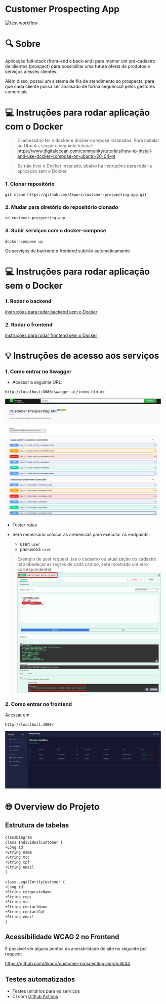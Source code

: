 # Customer Prospecting App

![test workflow](https://github.com/Akaori/customer-prospecting-app/actions/workflows/test.yaml/badge.svg)


# 🔍 Sobre

Aplicação full-stack (front-end e back-end) para manter um pré-cadastro de clientes (prospect) para possibilitar uma futura oferta de produtos e serviços a esses clientes.

Além disso, possui um sistema de fila de atendimento ao prospects, para que cada cliente possa ser analisado de forma sequencial pelos gestores comerciais.

# 💻 Instruções para rodar aplicação com o Docker

> É necessário ter o docker e docker-compose instalados. Para instalar no Ubuntu, seguir o seguinte tutorial: 
> https://www.digitalocean.com/community/tutorials/how-to-install-and-use-docker-compose-on-ubuntu-20-04-pt


> Se não tiver o Docker instalado, abaixo há instruções para rodar a aplicação sem o Docker.

### 1. Clonar repositório

```
git clone https://github.com/Akaori/customer-prospecting-app.git

```

### 2. Mudar para diretório do repositório clonado

```
cd customer-prospecting-app
```

### 3. Subir serviços com o docker-compose

```
docker-compose up
```

Os serviços de backend e frontend subirão automaticamente.

# 💻 Instruções para rodar aplicação sem o Docker

### 1. Rodar o backend

[Instruções para rodar backend sem o Docker](https://github.com/Akaori/customer-prospecting-app/tree/main/backend)

### 2. Rodar o frontend

[Instruções para rodar frontend sem o Docker](https://github.com/Akaori/customer-prospecting-app/tree/main/frontend)

# 💡 Instruções de acesso aos serviços

### 1. Como entrar no Swagger

- Acessar a seguinte URL:

```
http://localhost:8080/swagger-ui/index.html#/
```

![swagger.png](images/swagger.png)

- Testar rotas

- Será necessário colocar as credencias para executar os endpoints:

  - user: `user`
  - password: `user`

> Exemplo de post request: (se o cadastro ou atualização do cadastro não obedecer as regras de cada campo, será mostrado um erro correspondente)
![post_request.png](images/post_request.png)


### 2. Como entrar no frontend

Acessar em:

```
http://localhost:3000/
```

![frontend.png](images/frontend.png)


# 🌐 Overview do Projeto

## Estrutura de tabelas

```mermaid
classDiagram
class IndividualCustomer {
+Long id
+String name
+String mcc
+String cpf
+String email
}

class LegalEntityCustomer {
+Long id
+String corporateName
+String cnpj
+String mcc
+String contactName
+String contactCpf
+String email
}
```

## Acessibilidade WCAG 2 no Frontend

É possível ver alguns pontos da acessbilidade do site no seguinte pull request:

https://github.com/Akaori/customer-prospecting-app/pull/44


## Testes automatizados

- Testes unitários para os serviços
- CI com [Github Actions](https://github.com/Akaori/customer-prospecting-app/actions)